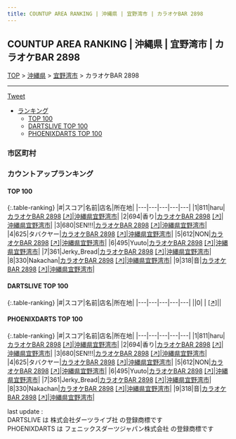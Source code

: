 ```yaml
---
title: COUNTUP AREA RANKING | 沖縄県 | 宜野湾市 | カラオケBAR 2898
---
```

## COUNTUP AREA RANKING | 沖縄県 | 宜野湾市 | カラオケBAR 2898

[TOP](/darts/rank/) > [沖縄県](/darts/rank/沖縄県/) > [宜野湾市](/darts/rank/沖縄県/宜野湾市/) > カラオケBAR 2898

___

<a href="https://twitter.com/share?ref_src=twsrc%5Etfw" data-text="COUNTUP AREA RANKING | 沖縄県宜野湾市カラオケBAR 2898" class="twitter-share-button" data-hashtags="DARTSLIVE,PHOENIXDARTS,darts,ダーツ" data-show-count="false">Tweet</a>

* [ランキング](#カウントアップランキング)
    * [TOP 100](#top-100)
    * [DARTSLIVE TOP 100](#dartslive-top-100)
    * [PHOENIXDARTS TOP 100](#phoenixdarts-top-100)

### 市区町村

<ul>

</ul>

### カウントアップランキング

#### TOP 100



{:.table-ranking}
|#|スコア|名前|店名|所在地|
|---|---|---|---|---|
|1|811|<span class="rank-name-pd">haru</span>|<a href="/darts/rank/shops/86203.html">カラオケBAR 2898</a> <a href="https://vs.phoenixdarts.com/jp/shop/shopDetailInfo/s_86203?s_seq=86203">[↗]</a>|<a href="/darts/rank/沖縄県/宜野湾市">沖縄県宜野湾市</a>|
|2|694|<span class="rank-name-pd">香り</span>|<a href="/darts/rank/shops/86203.html">カラオケBAR 2898</a> <a href="https://vs.phoenixdarts.com/jp/shop/shopDetailInfo/s_86203?s_seq=86203">[↗]</a>|<a href="/darts/rank/沖縄県/宜野湾市">沖縄県宜野湾市</a>|
|3|680|<span class="rank-name-pd">SEN!!!</span>|<a href="/darts/rank/shops/86203.html">カラオケBAR 2898</a> <a href="https://vs.phoenixdarts.com/jp/shop/shopDetailInfo/s_86203?s_seq=86203">[↗]</a>|<a href="/darts/rank/沖縄県/宜野湾市">沖縄県宜野湾市</a>|
|4|625|<span class="rank-name-pd">タバクヤー</span>|<a href="/darts/rank/shops/86203.html">カラオケBAR 2898</a> <a href="https://vs.phoenixdarts.com/jp/shop/shopDetailInfo/s_86203?s_seq=86203">[↗]</a>|<a href="/darts/rank/沖縄県/宜野湾市">沖縄県宜野湾市</a>|
|5|612|<span class="rank-name-pd">NON</span>|<a href="/darts/rank/shops/86203.html">カラオケBAR 2898</a> <a href="https://vs.phoenixdarts.com/jp/shop/shopDetailInfo/s_86203?s_seq=86203">[↗]</a>|<a href="/darts/rank/沖縄県/宜野湾市">沖縄県宜野湾市</a>|
|6|495|<span class="rank-name-pd">Yuuto</span>|<a href="/darts/rank/shops/86203.html">カラオケBAR 2898</a> <a href="https://vs.phoenixdarts.com/jp/shop/shopDetailInfo/s_86203?s_seq=86203">[↗]</a>|<a href="/darts/rank/沖縄県/宜野湾市">沖縄県宜野湾市</a>|
|7|361|<span class="rank-name-pd">Jerky_Bread</span>|<a href="/darts/rank/shops/86203.html">カラオケBAR 2898</a> <a href="https://vs.phoenixdarts.com/jp/shop/shopDetailInfo/s_86203?s_seq=86203">[↗]</a>|<a href="/darts/rank/沖縄県/宜野湾市">沖縄県宜野湾市</a>|
|8|330|<span class="rank-name-pd">Nakachan</span>|<a href="/darts/rank/shops/86203.html">カラオケBAR 2898</a> <a href="https://vs.phoenixdarts.com/jp/shop/shopDetailInfo/s_86203?s_seq=86203">[↗]</a>|<a href="/darts/rank/沖縄県/宜野湾市">沖縄県宜野湾市</a>|
|9|318|<span class="rank-name-pd">音</span>|<a href="/darts/rank/shops/86203.html">カラオケBAR 2898</a> <a href="https://vs.phoenixdarts.com/jp/shop/shopDetailInfo/s_86203?s_seq=86203">[↗]</a>|<a href="/darts/rank/沖縄県/宜野湾市">沖縄県宜野湾市</a>|


#### DARTSLIVE TOP 100



{:.table-ranking}
|#|スコア|名前|店名|所在地|
|---|---|---|---|---|
||0|<span class="rank-name-dl"> </span>|<a href="/darts/rank/shops/.html"></a> <a href="">[↗]</a>|<a href="/darts/rank//"></a>|


#### PHOENIXDARTS TOP 100



{:.table-ranking}
|#|スコア|名前|店名|所在地|
|---|---|---|---|---|
|1|811|<span class="rank-name-pd">haru</span>|<a href="/darts/rank/shops/86203.html">カラオケBAR 2898</a> <a href="https://vs.phoenixdarts.com/jp/shop/shopDetailInfo/s_86203?s_seq=86203">[↗]</a>|<a href="/darts/rank/沖縄県/宜野湾市">沖縄県宜野湾市</a>|
|2|694|<span class="rank-name-pd">香り</span>|<a href="/darts/rank/shops/86203.html">カラオケBAR 2898</a> <a href="https://vs.phoenixdarts.com/jp/shop/shopDetailInfo/s_86203?s_seq=86203">[↗]</a>|<a href="/darts/rank/沖縄県/宜野湾市">沖縄県宜野湾市</a>|
|3|680|<span class="rank-name-pd">SEN!!!</span>|<a href="/darts/rank/shops/86203.html">カラオケBAR 2898</a> <a href="https://vs.phoenixdarts.com/jp/shop/shopDetailInfo/s_86203?s_seq=86203">[↗]</a>|<a href="/darts/rank/沖縄県/宜野湾市">沖縄県宜野湾市</a>|
|4|625|<span class="rank-name-pd">タバクヤー</span>|<a href="/darts/rank/shops/86203.html">カラオケBAR 2898</a> <a href="https://vs.phoenixdarts.com/jp/shop/shopDetailInfo/s_86203?s_seq=86203">[↗]</a>|<a href="/darts/rank/沖縄県/宜野湾市">沖縄県宜野湾市</a>|
|5|612|<span class="rank-name-pd">NON</span>|<a href="/darts/rank/shops/86203.html">カラオケBAR 2898</a> <a href="https://vs.phoenixdarts.com/jp/shop/shopDetailInfo/s_86203?s_seq=86203">[↗]</a>|<a href="/darts/rank/沖縄県/宜野湾市">沖縄県宜野湾市</a>|
|6|495|<span class="rank-name-pd">Yuuto</span>|<a href="/darts/rank/shops/86203.html">カラオケBAR 2898</a> <a href="https://vs.phoenixdarts.com/jp/shop/shopDetailInfo/s_86203?s_seq=86203">[↗]</a>|<a href="/darts/rank/沖縄県/宜野湾市">沖縄県宜野湾市</a>|
|7|361|<span class="rank-name-pd">Jerky_Bread</span>|<a href="/darts/rank/shops/86203.html">カラオケBAR 2898</a> <a href="https://vs.phoenixdarts.com/jp/shop/shopDetailInfo/s_86203?s_seq=86203">[↗]</a>|<a href="/darts/rank/沖縄県/宜野湾市">沖縄県宜野湾市</a>|
|8|330|<span class="rank-name-pd">Nakachan</span>|<a href="/darts/rank/shops/86203.html">カラオケBAR 2898</a> <a href="https://vs.phoenixdarts.com/jp/shop/shopDetailInfo/s_86203?s_seq=86203">[↗]</a>|<a href="/darts/rank/沖縄県/宜野湾市">沖縄県宜野湾市</a>|
|9|318|<span class="rank-name-pd">音</span>|<a href="/darts/rank/shops/86203.html">カラオケBAR 2898</a> <a href="https://vs.phoenixdarts.com/jp/shop/shopDetailInfo/s_86203?s_seq=86203">[↗]</a>|<a href="/darts/rank/沖縄県/宜野湾市">沖縄県宜野湾市</a>|


<div class="footer border-top border-gray-light mt-5 pt-3 text-right text-gray">
    last update : <span style="font-weight: italic" id="foot_last_modified"></span><br />
    DARTSLIVE は 株式会社ダーツライブ社 の登録商標です<br />
    PHOENIXDARTS は フェニックスダーツジャパン株式会社 の登録商標です<br />
</div>

<script src="https://cdnjs.cloudflare.com/ajax/libs/jquery.tablesorter/2.31.3/js/jquery.tablesorter.min.js" integrity="sha512-qzgd5cYSZcosqpzpn7zF2ZId8f/8CHmFKZ8j7mU4OUXTNRd5g+ZHBPsgKEwoqxCtdQvExE5LprwwPAgoicguNg==" crossorigin="anonymous" referrerpolicy="no-referrer"></script>
<link rel="stylesheet" href="https://cdnjs.cloudflare.com/ajax/libs/jquery.tablesorter/2.31.3/css/theme.default.min.css" integrity="sha512-wghhOJkjQX0Lh3NSWvNKeZ0ZpNn+SPVXX1Qyc9OCaogADktxrBiBdKGDoqVUOyhStvMBmJQ8ZdMHiR3wuEq8+w==" crossorigin="anonymous" referrerpolicy="no-referrer" />
<script>
$(function() {
    $(".table-ranking").tablesorter({sortList:[[0, 0]]});
    $("#foot_last_modified").text(formatDate(new Date(document.lastModified), 'yyyy-MM-dd HH:mm:ss'));
});
</script>

<script async src="https://platform.twitter.com/widgets.js" charset="utf-8"></script>
